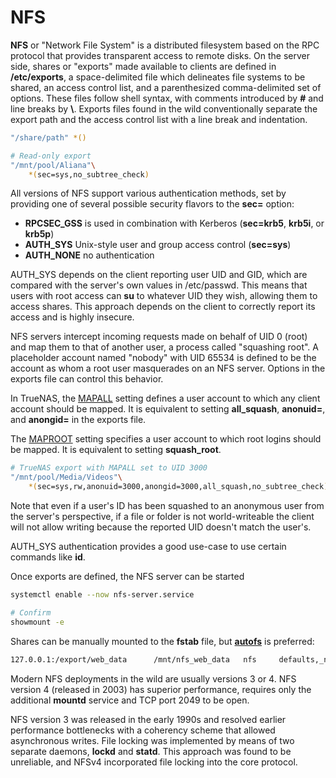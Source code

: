 # NFS

**NFS** or "Network File System" is a distributed filesystem based on the RPC protocol that provides transparent access to remote disks.
On the server side, shares or "exports" made available to clients are defined in **/etc/exports**, a space-delimited file which delineates file systems to be shared, an access control list, and a parenthesized comma-delimited set of options.
These files follow shell syntax, with comments introduced by **#** and line breaks by **\\**.
Exports files found in the wild conventionally separate the export path and the access control list with a line break and indentation.

```sh title="/etc/exports"
"/share/path" *()

# Read-only export
"/mnt/pool/Aliana"\
    *(sec=sys,no_subtree_check)
```

All versions of NFS support various authentication methods, set by providing one of several possible security flavors to the **sec=** option:

- **RPCSEC\_GSS** is used in combination with Kerberos (**sec=krb5**, **krb5i**, or **krb5p**)
- **AUTH\_SYS** Unix-style user and group access control (**sec=sys**)
- **AUTH\_NONE** no authentication

AUTH\_SYS depends on the client reporting user UID and GID, which are compared with the server's own values in /etc/passwd.
This means that users with root access can **su** to whatever UID they wish, allowing them to access shares.
This approach depends on the client to correctly report its access and is highly insecure.

NFS servers intercept incoming requests made on behalf of UID 0 (root) and map them to that of another user, a process called "squashing root".
A placeholder account named "nobody" with UID 65534 is defined to be the account as whom a root user masquerades on an NFS server.
Options in the exports file can control this behavior.

In TrueNAS, the [MAPALL](https://www.truenas.com/community/threads/nfs-mount-configuration-for-user-perms.70236/) setting defines a user account to which any client account should be mapped.
It is equivalent to setting **all\_squash**, **anonuid=**, and **anongid=** in the exports file.

The [MAPROOT](https://www.truenas.com/community/threads/mapall-maproot-better-explanation-please.54877/) setting specifies a user account to which root logins should be mapped.
It is equivalent to setting **squash\_root**.

```sh title="/etc/exports"
# TrueNAS export with MAPALL set to UID 3000
"/mnt/pool/Media/Videos"\
	*(sec=sys,rw,anonuid=3000,anongid=3000,all_squash,no_subtree_check)
```

Note that even if a user's ID has been squashed to an anonymous user from the server's perspective, if a file or folder is not world-writeable the client will not allow writing because the reported UID doesn't match the user's.

AUTH\_SYS authentication provides a good use-case to use certain commands like **id**.

Once exports are defined, the NFS server can be started
```sh
systemctl enable --now nfs-server.service

# Confirm
showmount -e
```

Shares can be manually mounted to the **fstab** file, but [**autofs**](#autofs) is preferred:

```sh title="/etc/fstab"
127.0.0.1:/export/web_data      /mnt/nfs_web_data   nfs     defaults,_netdev 0 0
```

Modern NFS deployments in the wild are usually versions 3 or 4.
NFS version 4 (released in 2003) has superior performance, requires only the additional **mountd** service and TCP port 2049 to be open.

NFS version 3 was released in the early 1990s and resolved earlier performance bottlenecks with a coherency scheme that allowed asynchronous writes.
File locking was implemented by means of two separate daemons, **lockd** and **statd**.
This approach was found to be unreliable, and NFSv4 incorporated file locking into the core protocol.

